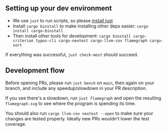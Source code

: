 ## Setting up your dev environment

* We use `just` to run scripts, so please [install just](https://github.com/casey/just?tab=readme-ov-file#installation)
* Install `cargo binstall` to make installing other deps easier: `cargo install cargo-binstall`
* Then install other tools for development: `cargo binstall cargo-criterion typos-cli cargo-nextest cargo-llvm-cov flamegraph cargo-sort`

If everything was successful, `just check-most` should succeed.

## Development flow

Before opening PRs, please run `just bench` on `main`, then again on your branch, and include any speedup/slowdown in your PR description.

If you see there's a slowdown, run `just flamegraph` and open the resulting `flamegraph.svg` to see where the program is spending its time.

You should also run `cargo llvm-cov nextest --open` to make sure your changes are tested properly. Ideally new PRs wouldn't lower the test coverage.
